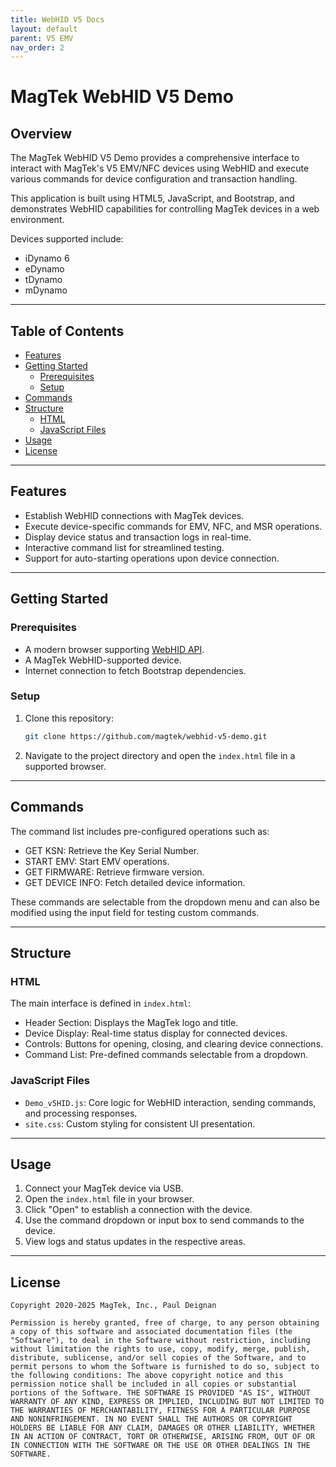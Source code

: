 ```yaml
---
title: WebHID V5 Docs
layout: default
parent: V5 EMV
nav_order: 2
---
```


# MagTek WebHID V5 Demo

## Overview

The MagTek WebHID V5 Demo provides a comprehensive interface to interact with MagTek's V5 EMV/NFC devices using WebHID and execute various commands for device configuration and transaction handling.

This application is built using HTML5, JavaScript, and Bootstrap, and demonstrates WebHID capabilities for controlling MagTek devices in a web environment.

Devices supported include:
- iDynamo 6
- eDynamo
- tDynamo
- mDynamo
---

## Table of Contents

- [Features](#features)
- [Getting Started](#getting-started)
  - [Prerequisites](#prerequisites)
  - [Setup](#setup)
- [Commands](#commands)
- [Structure](#structure)
  - [HTML](#html)
  - [JavaScript Files](#javascript-files)
- [Usage](#usage)
- [License](#license)

---

## Features

- Establish WebHID connections with MagTek devices.
- Execute device-specific commands for EMV, NFC, and MSR operations.
- Display device status and transaction logs in real-time.
- Interactive command list for streamlined testing.
- Support for auto-starting operations upon device connection.

---

## Getting Started

### Prerequisites

- A modern browser supporting [WebHID API](https://developer.mozilla.org/en-US/docs/Web/API/WebHID_API).
- A MagTek WebHID-supported device.
- Internet connection to fetch Bootstrap dependencies.

### Setup

1. Clone this repository:
   ```bash
   git clone https://github.com/magtek/webhid-v5-demo.git
   ```
2. Navigate to the project directory and open the `index.html` file in a supported browser.

---

## Commands

The command list includes pre-configured operations such as:
- GET KSN: Retrieve the Key Serial Number.
- START EMV: Start EMV operations.
- GET FIRMWARE: Retrieve firmware version.
- GET DEVICE INFO: Fetch detailed device information.

These commands are selectable from the dropdown menu and can also be modified using the input field for testing custom commands.

---

## Structure

### HTML

The main interface is defined in `index.html`:
- Header Section: Displays the MagTek logo and title.
- Device Display: Real-time status display for connected devices.
- Controls: Buttons for opening, closing, and clearing device connections.
- Command List: Pre-defined commands selectable from a dropdown.

### JavaScript Files

- `Demo_v5HID.js`: Core logic for WebHID interaction, sending commands, and processing responses.
- `site.css`: Custom styling for consistent UI presentation.

---

## Usage

1. Connect your MagTek device via USB.
2. Open the `index.html` file in your browser.
3. Click "Open" to establish a connection with the device.
4. Use the command dropdown or input box to send commands to the device.
5. View logs and status updates in the respective areas.

---

## License

```plaintext
Copyright 2020-2025 MagTek, Inc., Paul Deignan

Permission is hereby granted, free of charge, to any person obtaining a copy of this software and associated documentation files (the "Software"), to deal in the Software without restriction, including without limitation the rights to use, copy, modify, merge, publish, distribute, sublicense, and/or sell copies of the Software, and to permit persons to whom the Software is furnished to do so, subject to the following conditions: The above copyright notice and this permission notice shall be included in all copies or substantial portions of the Software. THE SOFTWARE IS PROVIDED "AS IS", WITHOUT WARRANTY OF ANY KIND, EXPRESS OR IMPLIED, INCLUDING BUT NOT LIMITED TO THE WARRANTIES OF MERCHANTABILITY, FITNESS FOR A PARTICULAR PURPOSE AND NONINFRINGEMENT. IN NO EVENT SHALL THE AUTHORS OR COPYRIGHT HOLDERS BE LIABLE FOR ANY CLAIM, DAMAGES OR OTHER LIABILITY, WHETHER IN AN ACTION OF CONTRACT, TORT OR OTHERWISE, ARISING FROM, OUT OF OR IN CONNECTION WITH THE SOFTWARE OR THE USE OR OTHER DEALINGS IN THE SOFTWARE.
```